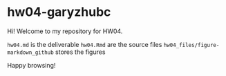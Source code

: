 # hw04-garyzhubc

Hi! Welcome to my repository for HW04. 

`hw04.md` is the deliverable
`hw04.Rmd` are the source files
`hw04_files/figure-markdown_github` stores the figures

Happy browsing!
